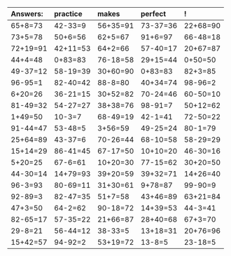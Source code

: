 | Answers: | practice | makes | perfect | ! |
| :--- | :--- | :--- | :--- | :--- |
| 65+8=73 | 42-33=9 | 56+35=91 | 73-37=36 | 22+68=90 | 
| 73+5=78 | 50+6=56 | 62+5=67 | 91+6=97 | 66-48=18 | 
| 72+19=91 | 42+11=53 | 64+2=66 | 57-40=17 | 20+67=87 | 
| 44+4=48 | 0+83=83 | 76-18=58 | 29+15=44 | 0+50=50 | 
| 49-37=12 | 58-19=39 | 30+60=90 | 0+83=83 | 82+3=85 | 
| 96-95=1 | 82-40=42 | 88-8=80 | 40+34=74 | 98-96=2 | 
| 6+20=26 | 36-21=15 | 30+52=82 | 70-24=46 | 60-50=10 | 
| 81-49=32 | 54-27=27 | 38+38=76 | 98-91=7 | 50+12=62 | 
| 1+49=50 | 10-3=7 | 68-49=19 | 42-1=41 | 72-50=22 | 
| 91-44=47 | 53-48=5 | 3+56=59 | 49-25=24 | 80-1=79 | 
| 25+64=89 | 43-37=6 | 70-26=44 | 68-10=58 | 58-29=29 | 
| 15+14=29 | 86-41=45 | 67-17=50 | 10+10=20 | 46-30=16 | 
| 5+20=25 | 67-6=61 | 10+20=30 | 77-15=62 | 30+20=50 | 
| 44-30=14 | 14+79=93 | 39+20=59 | 39+32=71 | 14+26=40 | 
| 96-3=93 | 80-69=11 | 31+30=61 | 9+78=87 | 99-90=9 | 
| 92-89=3 | 82-47=35 | 51+7=58 | 43+46=89 | 63+21=84 | 
| 47+3=50 | 64-2=62 | 90-18=72 | 14+39=53 | 44-3=41 | 
| 82-65=17 | 57-35=22 | 21+66=87 | 28+40=68 | 67+3=70 | 
| 29-8=21 | 56-44=12 | 38-33=5 | 13+18=31 | 20+76=96 | 
| 15+42=57 | 94-92=2 | 53+19=72 | 13-8=5 | 23-18=5 | 
